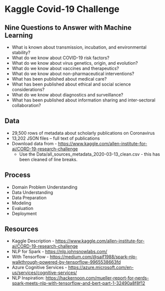 # Kaggle Covid-19 Challenge

## Nine Questions to Answer with Machine Learning
* What is known about transmission, incubation, and environmental stability?
* What do we know about COVID-19 risk factors?
* What do we know about virus genetics, origin, and evolution?
* What do we know about vaccines and therapeutics?
* What do we know about non-pharmaceutical interventions?
* What has been published about medical care?
* What has been published about ethical and social science considerations?
* What do we know about diagnostics and surveillance?
* What has been published about information sharing and inter-sectoral collaboration?


## Data
* 29,500 rows of metadata about scholarly publications on Coronavirus
* 13,202 JSON files – full text of publications
* Download data from - https://www.kaggle.com/allen-institute-for-ai/CORD-19-research-challenge
	* Use the Data/all_sources_metadata_2020-03-13_clean.csv - this has been cleaned of line breaks.

## Process
* Domain Problem Understanding
* Data Understanding
* Data Preparation
* Modeling
* Evaluation
* Deployment

## Resources 
* Kaggle Description - https://www.kaggle.com/allen-institute-for-ai/CORD-19-research-challenge
* NLP for Spark - https://nlp.johnsnowlabs.com/
* With Tensorflow - https://medium.com/@saif1988/spark-nlp-walkthrough-powered-by-tensorflow-9965538663fd
* Azure Cognitive Services - https://azure.microsoft.com/en-us/services/cognitive-services/
* NLP Inspiration: https://hackernoon.com/mueller-report-for-nerds-spark-meets-nlp-with-tensorflow-and-bert-part-1-32490a8f8f12